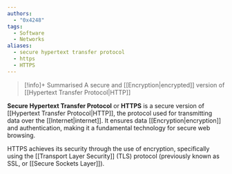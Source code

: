 ```yaml
---
authors: 
  - "0x4248"
tags:
  - Software
  - Networks
aliases:
  - secure hypertext transfer protocol
  - https
  - HTTPS
---
```

> [!info]+ Summarised
> A secure and [[Encryption|encrypted]] version of [[Hypertext Transfer Protocol|HTTP]]

**Secure Hypertext Transfer Protocol** or **HTTPS** is a secure version of [[Hypertext Transfer Protocol|HTTP]], the protocol used for transmitting data over the [[Internet|internet]]. It ensures data [[Encryption|encryption]] and authentication, making it a fundamental technology for secure web browsing.

HTTPS achieves its security through the use of encryption, specifically using the [[Transport Layer Security]] (TLS) protocol (previously known as SSL, or [[Secure Sockets Layer]]). 